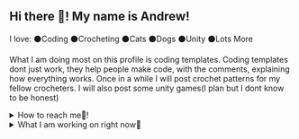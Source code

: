 ## Hi there 👋! My name is Andrew!

I love:
⚫Coding
⚫Crocheting
⚫Cats
⚫Dogs
⚫Unity
⚫Lots More

What I am doing most on this profile is coding templates. Coding templates dont just work, they help people make code, with the comments, explaining how everything works. Once in a while I will post crochet patterns for my fellow crocheters. I will also post some unity games(I plan but I dont know to be honest)

<details>
  <summary>How to reach me📱!</summary>
- My Discord Server (https://discord.gg/yrzaMBfQGt)
- My Discord (https://discord.com/users/1352063672108847115)
- My Email(primaltagad@gmail.com)
</details>

<details>
  <summary>What I am working on right now🔧</summary>
-An easy way to learn python for complete beginners
</details>

<!--
**AndrewVR17/AndrewVR17** is a ✨ _special_ ✨ repository because its `README.md` (this file) appears on your GitHub profile.

Here are some ideas to get you started:

- 🔭 I’m currently working on ...
- 🌱 I’m currently learning ...
- 👯 I’m looking to collaborate on ...
- 🤔 I’m looking for help with ...
- 💬 Ask me about ...
- 📫 How to reach me: ...
- 😄 Pronouns: ...
- ⚡ Fun fact: ...
-->
